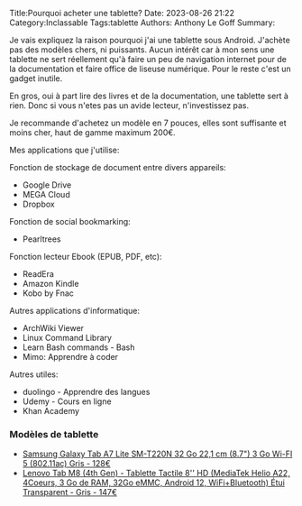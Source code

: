 Title:Pourquoi acheter une tablette?
Date: 2023-08-26 21:22
Category:Inclassable
Tags:tablette
Authors: Anthony Le Goff
Summary:

Je vais expliquez la raison pourquoi j'ai une tablette sous Android. J'achète pas des modèles chers, ni puissants. Aucun intérêt car à mon sens une tablette ne sert réellement qu'à faire un peu de navigation internet pour de la documentation et faire office de liseuse numérique. Pour le reste c'est un gadget inutile.

En gros, oui à part lire des livres et de la documentation, une tablette sert à rien. Donc si vous n'etes pas un avide lecteur, n'investissez pas.

Je recommande d'achetez un modèle en 7 pouces, elles sont suffisante et moins cher, haut de gamme maximum 200€.

Mes applications que j'utilise:

Fonction de stockage de document entre divers appareils:

* Google Drive
* MEGA Cloud
* Dropbox

Fonction de social bookmarking:

* Pearltrees

Fonction lecteur Ebook (EPUB, PDF, etc):

* ReadEra
* Amazon Kindle
* Kobo by Fnac

Autres applications d'informatique:

* ArchWiki Viewer
* Linux Command Library
* Learn Bash commands - Bash
* Mimo: Apprendre à coder

Autres utiles:

* duolingo - Apprendre des langues
* Udemy - Cours en ligne
* Khan Academy

### Modèles de tablette

* [Samsung Galaxy Tab A7 Lite SM-T220N 32 Go 22,1 cm (8.7") 3 Go Wi-FI 5 (802.11ac) Gris - 128€](https://www.amazon.fr/Samsung-Galaxy-SM-T220N-Wi-FI-802-11ac/dp/B094NZT75N/ref=sr_1_21?crid=23EO4QSBO6PQA&keywords=tablette+android+7+pouces&qid=1693077721&sprefix=tablette+android+7%2Caps%2C206&sr=8-21&ufe=app_do%3Aamzn1.fos.49fccda8-a887-4188-817b-b9a64bb30e43)
* [Lenovo Tab M8 (4th Gen) - Tablette Tactile 8'' HD (MediaTek Helio A22, 4Coeurs, 3 Go de RAM, 32Go eMMC, Android 12, WiFi+Bluetooth) Étui Transparent - Gris - 147€](https://www.amazon.fr/Lenovo-Tab-4th-Gen-Transparent/dp/B0BRQQWWJ8/ref=sr_1_8?__mk_fr_FR=%C3%85M%C3%85%C5%BD%C3%95%C3%91&crid=36CRQ4I7J8K96&keywords=tablette+android+8+pouces&qid=1693078945&sprefix=tablette+android+8+pouces%2Caps%2C182&sr=8-8&ufe=app_do%3Aamzn1.fos.9ad51ef1-4f85-497e-abf8-79138a00c9e5)